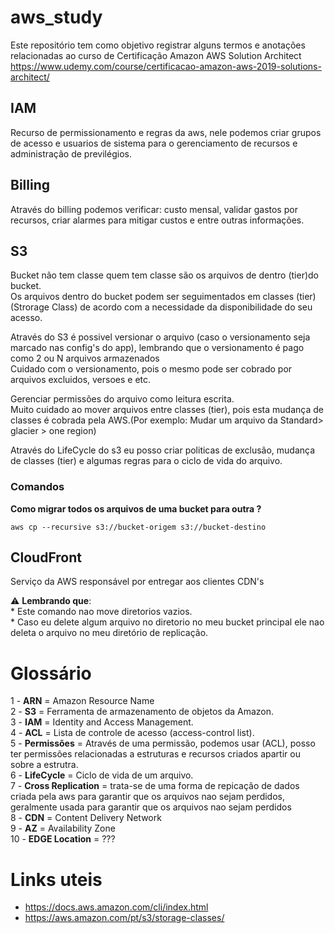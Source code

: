 # aws_study
Este repositório tem como objetivo registrar alguns termos e anotações relacionadas ao curso de Certificação Amazon AWS Solution Architect
https://www.udemy.com/course/certificacao-amazon-aws-2019-solutions-architect/

## IAM
Recurso de permissionamento e regras da aws, nele podemos criar grupos de acesso e usuarios de sistema para o gerenciamento de recursos e administração de previlégios.

## Billing
Através do billing podemos verificar: custo mensal, validar gastos por recursos, criar alarmes para mitigar custos e entre outras informações.

## S3
Bucket não tem classe quem tem classe são os arquivos de dentro  (tier)do bucket.<br>
Os arquivos dentro do bucket podem ser seguimentados em classes (tier) (Strorage Class) de acordo com a necessidade da disponibilidade do seu acesso.<br>

Através do S3 é possivel versionar o arquivo (caso o versionamento seja marcado nas config's do app), lembrando que o versionamento é pago como 2 ou N arquivos armazenados<br>
Cuidado com o versionamento, pois o mesmo pode ser cobrado por arquivos excluidos, versoes e etc.

Gerenciar permissões do arquivo como leitura escrita.<br>
Muito cuidado ao mover arquivos entre classes (tier), pois esta mudança de classes é cobrada pela AWS.(Por exemplo: Mudar um arquivo da Standard> glacier > one region)

Através do LifeCycle do s3 eu posso criar politicas de exclusão, mudança de classes (tier) e algumas regras para o ciclo de vida do arquivo.

### Comandos
**Como migrar todos os arquivos de uma bucket para outra ?**
```console
aws cp --recursive s3://bucket-origem s3://bucket-destino 
```
## CloudFront
Serviço da AWS responsável por entregar aos clientes CDN's 

:warning: **Lembrando que**:
<br>* Este comando nao move diretorios vazios. 
<br>* Caso eu delete algum arquivo no diretorio no meu bucket principal ele nao deleta o arquivo no meu diretório de replicação.

# Glossário
1 - **ARN** = Amazon Resource Name<br>
2 - **S3** = Ferramenta de armazenamento de objetos da Amazon. <br>
3 - **IAM** = Identity and Access Management.<br>
4 - **ACL** = Lista de controle de acesso (access-control list).<br>
5 - **Permissões** = Através de uma permissão, podemos usar (ACL), posso ter permissões relacionadas a estruturas e recursos criados apartir ou sobre a estrutra. <br>
6 - **LifeCycle** = Ciclo de vida de um arquivo.<br> 
7 - **Cross Replication** = trata-se de uma forma de repicação de dados criada pela aws para garantir que os arquivos nao sejam perdidos, geralmente usada para garantir que os arquivos nao sejam perdidos<br> 
8 - **CDN** = Content Delivery Network<br>
9 - **AZ** = Availability Zone<br>
10 - **EDGE Location** = ??? <br>


# Links uteis

* https://docs.aws.amazon.com/cli/index.html
* https://aws.amazon.com/pt/s3/storage-classes/
